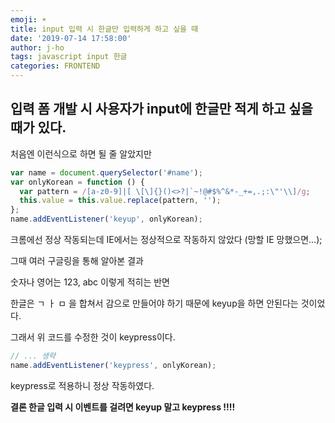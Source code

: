 ```yaml
---
emoji: ☀️
title: input 입력 시 한글만 입력하게 하고 싶을 때
date: '2019-07-14 17:58:00'
author: j-ho
tags: javascript input 한글
categories: FRONTEND
---
```


## 입력 폼 개발 시 사용자가 input에 한글만 적게 하고 싶을 때가 있다.

처음엔 이런식으로 하면 될 줄 알았지만

```javascript
var name = document.querySelector('#name');
var onlyKorean = function () {
  var pattern = /[a-z0-9]|[ \[\]{}()<>?|`~!@#$%^&*-_+=,.;:\"'\\]/g;
  this.value = this.value.replace(pattern, '');
};
name.addEventListener('keyup', onlyKorean);
```

크롬에선 정상 작동되는데 IE에서는 정상적으로 작동하지 않았다 (망할 IE 망했으면...);

그때 여러 구글링을 통해 알아본 결과

숫자나 영어는 123, abc 이렇게 적히는 반면

한글은 ㄱ ㅏ ㅁ 을 합쳐서 감으로 만들어야 하기 때문에 keyup을 하면 안된다는 것이었다.

그래서 위 코드를 수정한 것이 keypress이다.

```javascript
// ... 생략
name.addEventListener('keypress', onlyKorean);
```

keypress로 적용하니 정상 작동하였다.

**결론 한글 입력 시 이벤트를 걸려면 keyup 말고 keypress !!!!**

```toc

```
